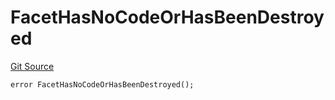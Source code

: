 # FacetHasNoCodeOrHasBeenDestroyed
[Git Source](https://github.com/thrackle-io/tron/blob/362ca5d8826deeb3c732b79b0826e739dff4e241/src/protocol/economic/ruleProcessor/RuleProcessorDiamond.sol)


```solidity
error FacetHasNoCodeOrHasBeenDestroyed();
```

